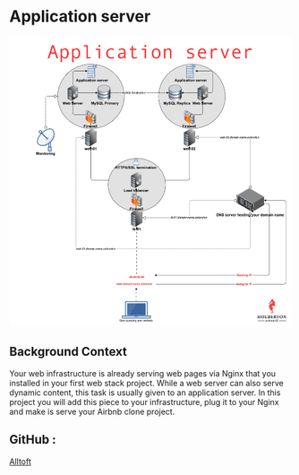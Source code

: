 # Application server

![alt text](c7d1ed0a2e10d1b4e9b3.jpg)


## Background Context

Your web infrastructure is already serving web pages via Nginx that you installed in your first web stack project. While a web server can also serve dynamic content, this task is usually given to an application server. In this project you will add this piece to your infrastructure, plug it to your Nginx and make is serve your Airbnb clone project.

## GitHub :

[Alltoft](https://github.com/Alltoft)
